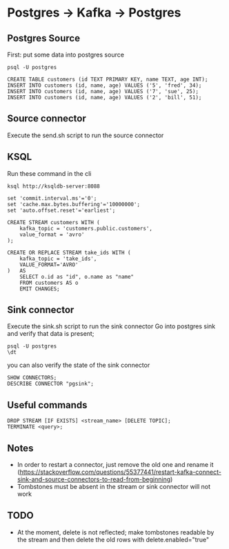# Postgres -> Kafka -> Postgres

## Postgres Source

First: put some data into postgres source

```
psql -U postgres

CREATE TABLE customers (id TEXT PRIMARY KEY, name TEXT, age INT);
INSERT INTO customers (id, name, age) VALUES ('5', 'fred', 34);
INSERT INTO customers (id, name, age) VALUES ('7', 'sue', 25);
INSERT INTO customers (id, name, age) VALUES ('2', 'bill', 51);
```

## Source connector

Execute the send.sh script to run the source connector

## KSQL

Run these command in the cli

```
ksql http://ksqldb-server:8088

set 'commit.interval.ms'='0';
set 'cache.max.bytes.buffering'='10000000';
set 'auto.offset.reset'='earliest';

CREATE STREAM customers WITH (
    kafka_topic = 'customers.public.customers',
    value_format = 'avro'
);

CREATE OR REPLACE STREAM take_ids WITH (
    kafka_topic = 'take_ids',
    VALUE_FORMAT='AVRO'
)   AS
    SELECT o.id as "id", o.name as "name"
    FROM customers AS o
    EMIT CHANGES;
```

## Sink connector

Execute the sink.sh script to run the sink connector
Go into postgres sink and verify that data is present;

```
psql -U postgres
\dt
```

you can also verify the state of the sink connector

```
SHOW CONNECTORS;
DESCRIBE CONNECTOR "pgsink";
```

## Useful commands

```
DROP STREAM [IF EXISTS] <stream_name> [DELETE TOPIC];
TERMINATE <query>;
```

## Notes

- In order to restart a connector, just remove the old one and rename it (https://stackoverflow.com/questions/55377441/restart-kafka-connect-sink-and-source-connectors-to-read-from-beginning)
- Tombstones must be absent in the stream or sink connector will not work

## TODO

- At the moment, delete is not reflected; make tombstones readable by the stream and then delete the old rows with delete.enabled="true"
